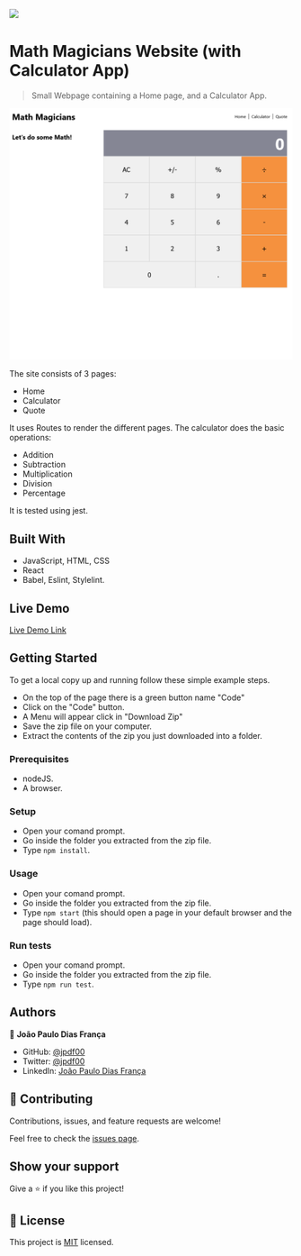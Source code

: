 ![](https://img.shields.io/badge/Microverse-blueviolet)

# Math Magicians Website (with Calculator App)

> Small Webpage containing a Home page, and a Calculator App.

![screenshot](./src/assets/imgs/app-screenshot.png)

The site consists of 3 pages:
- Home
- Calculator
- Quote

It uses Routes to render the different pages.
The calculator does the basic operations:
- Addition
- Subtraction
- Multiplication
- Division
- Percentage

It is tested using jest.

## Built With

- JavaScript, HTML, CSS
- React
- Babel, Eslint, Stylelint.

## Live Demo

[Live Demo Link](https://calculator-app-jpdf00.herokuapp.com/)


## Getting Started

To get a local copy up and running follow these simple example steps.

- On the top of the page there is a green button name "Code"
- Click on the "Code" button.
- A Menu will appear click in "Download Zip"
- Save the zip file on your computer.
- Extract the contents of the zip you just downloaded into a folder.

### Prerequisites

- nodeJS.
- A browser.

### Setup

- Open your comand prompt.
- Go inside the folder you extracted from the zip file.
- Type `npm install`.

### Usage

- Open your comand prompt.
- Go inside the folder you extracted from the zip file.
- Type `npm start` (this should open a page in your default browser and the page should load).

### Run tests

- Open your comand prompt.
- Go inside the folder you extracted from the zip file.
- Type `npm run test`.

## Authors

👤 **João Paulo Dias França**

- GitHub: [@jpdf00](https://github.com/jpdf00)
- Twitter: [@jpdf00](https://twitter.com/jpdf00)
- LinkedIn: [João Paulo Dias França](https://www.linkedin.com/in/jpdf00/)

## 🤝 Contributing

Contributions, issues, and feature requests are welcome!

Feel free to check the [issues page](https://github.com/jpdf00/calculator-app/issues).

## Show your support

Give a ⭐️ if you like this project!

## 📝 License

This project is [MIT](./LICENSE) licensed.
